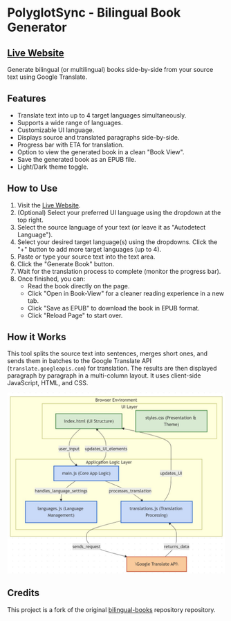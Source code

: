 # PolyglotSync - Bilingual Book Generator

 ## [**Live Website**](https://julius-gun.github.io/PolyglotSync_Google_Translate_Book_Generator/)

Generate bilingual (or multilingual) books side-by-side from your source text using Google Translate.

## Features

*   Translate text into up to 4 target languages simultaneously.
*   Supports a wide range of languages.
*   Customizable UI language.
*   Displays source and translated paragraphs side-by-side.
*   Progress bar with ETA for translation.
*   Option to view the generated book in a clean "Book View".
*   Save the generated book as an EPUB file.
*   Light/Dark theme toggle.

## How to Use

1.  Visit the [Live Website](https://julius-gun.github.io/PolyglotSync_Google_Translate_Book_Generator/).
2.  (Optional) Select your preferred UI language using the dropdown at the top right.
3.  Select the source language of your text (or leave it as "Autodetect Language").
4.  Select your desired target language(s) using the dropdowns. Click the "+" button to add more target languages (up to 4).
5.  Paste or type your source text into the text area.
6.  Click the "Generate Book" button.
7.  Wait for the translation process to complete (monitor the progress bar).
8.  Once finished, you can:
    *   Read the book directly on the page.
    *   Click "Open in Book-View" for a cleaner reading experience in a new tab.
    *   Click "Save as EPUB" to download the book in EPUB format.
    *   Click "Reload Page" to start over.

## How it Works

This tool splits the source text into sentences, merges short ones, and sends them in batches to the Google Translate API (`translate.googleapis.com`) for translation. The results are then displayed paragraph by paragraph in a multi-column layout. It uses client-side JavaScript, HTML, and CSS.

![Application Workflow Diagram](assets/code_diagram.jpg)
## Credits

This project is a fork of the original [bilingual-books](https://github.com/Lachy-Dauth/bilingual-books) repository repository.
